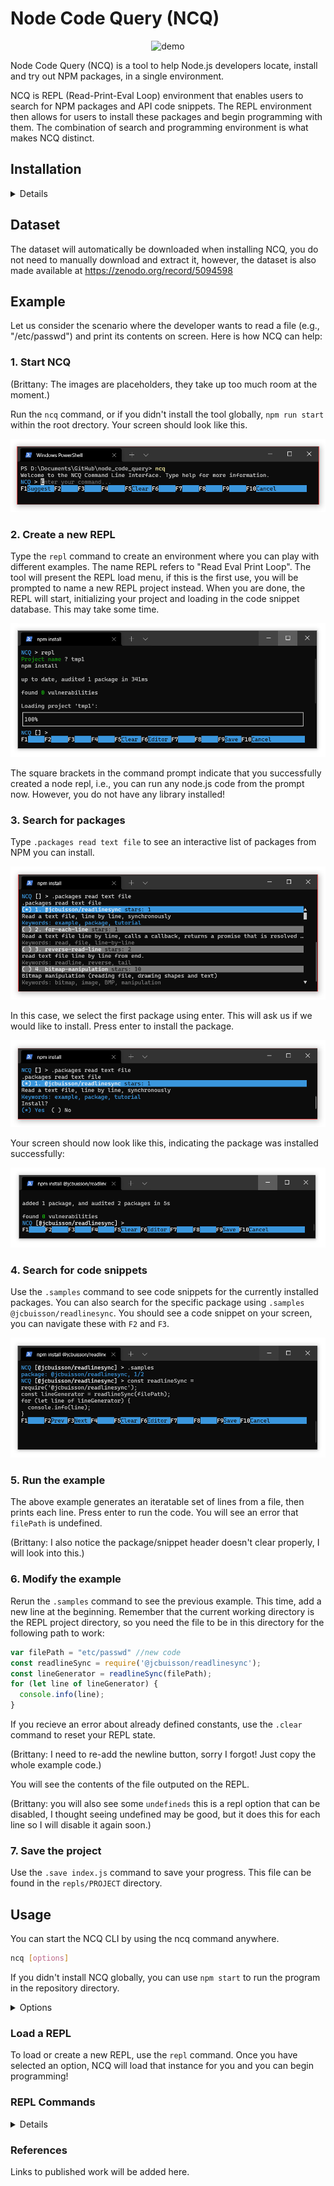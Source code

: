 # Node Code Query (NCQ)
<p align="center">
  <img src="https://raw.githubusercontent.com/damorimRG/node_code_query/master/media/demo-full.gif" alt="demo"/>
</p>

Node Code Query (NCQ) is a tool to help Node.js developers locate, install and try out NPM packages, in a single environment.

NCQ is REPL (Read-Print-Eval Loop) environment that enables users to search for NPM packages and API code snippets. The REPL environment then allows for users to install these packages and begin programming with them. The combination of search and programming environment is what makes NCQ distinct.

## Installation

<details>

### 1. Install Node.js and NPM

NCQ is a research project and may not be compatible with all Node.js versions. The last tested Node.js version was v14.17.0.

*Hint: Use nvm to install node/npm. Install [nvm](https://github.com/nvm-sh/nvm). Then, run the command `nvm install <version>`*

### 2. Clone this repository

```sh
git clone https://github.com/damorimRG/node_code_query.git
```

### 3. Change to the corresponding directory.


```sh
cd node_code_query
```

### 4. Install

```sh
npm install
```

This step may take some time. In addition to installing dependencies, it runs a setup script and downloads a snapshot of the NPM data to create a local database (for efficiency).

You can now use `npm start` to run the program.

### 5. Globally install the `ncq` command (optional).

To use the `ncq` command, and to run ncq from any location, you can install this repository globally.

```sh
npm install -g
```
  
</details>

## Dataset

The dataset will automatically be downloaded when installing NCQ, you do not need to manually download and extract it, however, the dataset is also made available at https://zenodo.org/record/5094598



## Example

Let us consider the scenario where the developer wants to read a file (e.g., "/etc/passwd") and print its contents on screen. Here is how NCQ can help:

### 1. Start NCQ

(Brittany: The images are placeholders, they take up too much room at the moment.)

Run the `ncq` command, or if you didn't install the tool globally, `npm run start` within the root drectory. Your screen should look like this.

<p align="center">
  <img src="media/run_example.png" alt="ncq command"/>
</p>

### 2. Create a new REPL
Type the `repl` command to create an environment where you can play with different examples. The name REPL refers to "Read Eval Print Loop". The tool will present the REPL load menu, if this is the first use, you will be prompted to name a new REPL project instead. When you are done, the REPL will start, initializing your project and loading in the code snippet database. This may take some time.

<p align="center">
  <img src="media/run_example2.png" alt="repl command"/>
</p>

The square brackets in the command prompt indicate that you successfully created a node repl, i.e., you can run any node.js code from the prompt now. However, you do not have any library installed!

### 3. Search for packages

Type `.packages read text file` to see an interactive list of packages from NPM you can install.

<p align="center">
  <img src="media/run_example3.png" alt="packages command"/>
</p>

In this case, we select the first package using enter. This will ask us if we would like to install. Press enter to install the package.

<p align="center">
  <img src="media/run_example4.png" alt="packages command"/>
</p>

Your screen should now look like this, indicating the package was installed successfully:

<p align="center">
  <img src="media/run_example5.png" alt="packages command"/>
</p>

### 4. Search for code snippets

Use the `.samples` command to see code snippets for the currently installed packages. You can also search for the specific package using `.samples @jcbuisson/readlinesync`. You should see a code snippet on your screen, you can navigate these with `F2` and `F3`.

<p align="center">
  <img src="media/run_example6.png" alt="packages command"/>
</p>

### 5. Run the example

The above example generates an iteratable set of lines from a file, then prints each line. Press enter to run the code. You will see an error that `filePath` is undefined.

(Brittany: I also notice the package/snippet header doesn't clear properly, I will look into this.)

### 6. Modify the example

Rerun the `.samples` command to see the previous example. This time, add a new line at the beginning. Remember that the current working directory is the REPL project directory, so you need the file to be in this directory for the following path to work:

```js
var filePath = "etc/passwd" //new code
const readlineSync = require('@jcbuisson/readlinesync');
const lineGenerator = readlineSync(filePath);
for (let line of lineGenerator) {
  console.info(line);
}
```

If you recieve an error about already defined constants, use the `.clear` command to reset your REPL state.

(Brittany: I need to re-add the newline button, sorry I forgot! Just copy the whole example code.)

You will see the contents of the file outputed on the REPL.

(Brittany: you will also see some `undefineds` this is a repl option that can be disabled, I thought seeing undefined may be good, but it does this for each line so I will disable it again soon.)

### 7. Save the project

Use the `.save index.js` command to save your progress. This file can be found in the `repls/PROJECT` directory.


## Usage
  
You can start the NCQ CLI by using the ncq command anywhere.
  
```sh
ncq [options]
```
  
If you didn't install NCQ globally, you can use `npm start` to run the program in the repository directory.
<details><summary>Options</summary>
    
|option|description|
|-|-|
|-d, --debug|Run in debug mode, enables extra logging. |
|-u, --usage|Enable additional logging for user study purposes. |
|-r, --recordLimit \<num\>|Limit the number of packages loaded. | 
    
</details>
  
### Load a REPL
  
To load or create a new REPL, use the `repl` command. Once you have selected an option, NCQ will load that instance for you and you can begin programming!

### REPL Commands
  
<details>
  
#### `.packages <query>`
  
Search for packages using the given query string, now interactively! If you select a package, you can now install it from ths menu.
 
#### `.install [packages]`
  
Given a package or list of packages, installs these in your REPL project.
  
#### `.uninstall [packages]`
  
Uninstalls a given package.
  
#### `.samples [packages]`
  
Searches for code snippets from the given packages, and shows them to you right in your REPL prompt.
  
#### `.help`
  
Show more commands.
    
</details>
  
### References
  
Links to published work will be added here.

